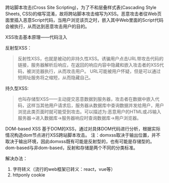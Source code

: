 跨站脚本攻击(Cross Site Scripting)，为了不和层叠样式表(Cascading Style Sheets, CSS)的缩写混淆，故将跨站脚本攻击缩写为XSS。恶意攻击者往Web页面里插入恶意Script代码，当用户浏览该页之时，嵌入其中Web里面的Script代码会被执行，从而达到恶意攻击用户的目的。

XSS攻击基本原理——代码注入

反射型XSS：
> 反射性XSS，也就是被动的非持久性XSS。诱骗用户点击URL带攻击代码的链接，服务器解析后响应，在返回的响应内容中隐藏和嵌入攻击者的XSS代码，被浏览器执行，从而攻击用户。
URL可能被用户怀疑，但是可以通过短网址服务将之缩短，从而隐藏自己。

持久型XSS:
>也叫存储型XSS——主动提交恶意数据到服务器，攻击者在数据中嵌入代码，这样当其他用户请求后，服务器从数据库中查询数据并发给用户，用户浏览此类页面时就可能受到攻击。可以描述为:恶意用户的HTML或JS输入服务器->进入数据库->服务器响应时查询数据库->用户浏览器。

DOM-based XSS
基于DOM的XSS，通过对具体DOM代码进行分析，根据实际情况构造dom节点进行XSS跨站脚本攻击。
注：domxss取决于输出位置，并不取决于输出环境，因此domxss既有可能是反射型的，也有可能是存储型的。dom-based与非dom-based，反射和存储是两个不同的分类标准。

解决办法：
1. 字符转义（流行的web框架已转义：react，vue等）
2. httponly cookie
